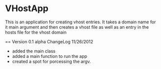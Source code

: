 VHostApp
========

This is an application for creating vhost entries.  It takes a domain name for it main argument and then creates a vhost file as well as an entry in the hosts file for the vhost domain

== Version 0.1 alpha ChangeLog 11/26/2012

- added the main class
- added a main function to run the app
- created a spot for porcessing the argv.

